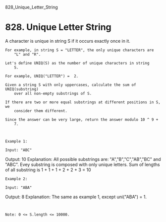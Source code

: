 828_Unique_Letter_String
# 828. Unique Letter String

A character is unique in string S if it occurs exactly once in it.

    For example, in string S = "LETTER", the only unique characters are
        "L" and "R".

    Let's define UNIQ(S) as the number of unique characters in string
        S.

    For example, UNIQ("LETTER") =  2.

    Given a string S with only uppercases, calculate the sum of UNIQ(substring)
        over all non-empty substrings of S.

    If there are two or more equal substrings at different positions in S, we
        consider them different.

    Since the answer can be very large, return the answer modulo 10 ^ 9 +
        7.

     

    Example 1:

    Input: "ABC"
Output: 10
Explanation: All possible substrings are: "A","B","C","AB","BC" and "ABC".
Evey substring is composed with only unique letters.
Sum of lengths of all substring is 1 + 1 + 1 + 2 + 2 + 3 = 10

    Example 2:

    Input: "ABA"
Output: 8
Explanation: The same as example 1, except uni("ABA") = 1.

     

    Note: 0 <= S.length <= 10000.